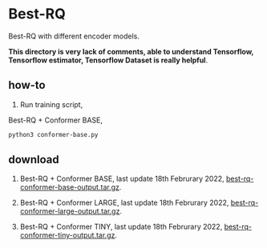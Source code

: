 # Best-RQ

Best-RQ with different encoder models.

**This directory is very lack of comments, able to understand Tensorflow, Tensorflow estimator, Tensorflow Dataset is really helpful**.

## how-to

1. Run training script, 

Best-RQ + Conformer BASE,

```bash
python3 conformer-base.py
```

## download

1. Best-RQ + Conformer BASE, last update 18th Februrary 2022, [best-rq-conformer-base-output.tar.gz](https://f000.backblazeb2.com/file/malaya-speech-model/pretrained/hubert-conformer-base-output.tar.gz).

2. Best-RQ + Conformer LARGE, last update 18th Februrary 2022, [best-rq-conformer-large-output.tar.gz](https://f000.backblazeb2.com/file/malaya-speech-model/pretrained/hubert-conformer-large-output.tar.gz).

3. Best-RQ + Conformer TINY, last update 18th Februrary 2022, [best-rq-conformer-tiny-output.tar.gz](https://f000.backblazeb2.com/file/malaya-speech-model/pretrained/hubert-conformer-tiny-output.tar.gz).